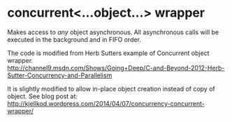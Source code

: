 concurrent<...object...> wrapper
=================================

Makes access to *any* object asynchronous. All asynchronous calls will be executed in the background and in FIFO order.


The code is modified from Herb Sutters example of Concurrent object wrapper.   
http://channel9.msdn.com/Shows/Going+Deep/C-and-Beyond-2012-Herb-Sutter-Concurrency-and-Parallelism


It is slightly modified to allow in-place object creation instead of copy of object. 
See blog post at: http://kjellkod.wordpress.com/2014/04/07/concurrency-concurrent-wrapper/
